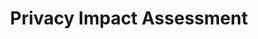 ---
# This topic lives at
# https://digital.gov/topics/privacy-impact-assessment

# Topic Title
title: "Privacy Impact Assessment"

# description — keep it short and clear
# summary: ""

# Weight
weight: 1

# For more information on managing topics,
# see https://github.com/GSA/digitalgov.gov/wiki/topics
---